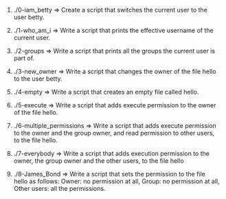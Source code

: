 1. ./0-iam_betty => Create a script that switches the current user to the user betty.

2. ./1-who_am_i => Write a script that prints the effective username of the current user.

3. ./2-groups => Write a script that prints all the groups the current user is part of.

4. ./3-new_owner => Write a script that changes the owner of the file hello to the user betty.

5. ./4-empty => Write a script that creates an empty file called hello.

6. ./5-execute => Write a script that adds execute permission to the owner of the file hello.

7. ./6-multiple_permissions => Write a script that adds execute permission to the owner and the group owner, and read permission to other users, to the file hello.

8. ./7-everybody => Write a script that adds execution permission to the owner, the group owner and the other users, to the file hello

9. ./8-James_Bond => Write a script that sets the permission to the file hello as follows: Owner: no permission at all, Group: no permission at all, Other users: all the permissions.
